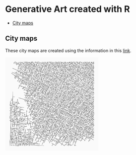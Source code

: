 # Generative Art created with R

* [City maps](#city-maps)

## City maps

These city maps are created using the information in this [link](https://www.r-bloggers.com/2020/05/generative-art-let-your-computer-design-you-a-painting/).

<img src='https://github.com/koenderks/Art-Gallery/raw/master/citymaps/citymap1.png' width='300' height='300' alt='logo' align='left' margin-left='20' margin-right='20'/>